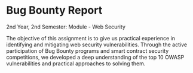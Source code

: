 # Bug Bounty Report

2nd Year, 2nd Semester: Module - Web Security

The objective of this assignment is to give us practical experience in identifying and mitigating web security vulnerabilities. Through the active participation of Bug Bounty programs and smart contract security competitions, we developed a deep understanding of the top 10 OWASP vulnerabilities and practical approaches to solving them.


